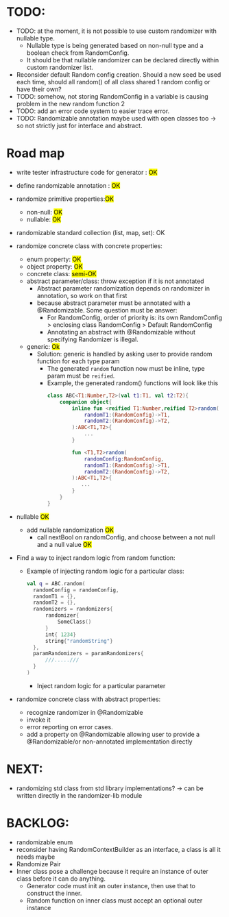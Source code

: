 
# TODO:
- TODO: at the moment, it is not possible to use custom randomizer with nullable type.
  - Nullable type is being generated based on non-null type and a boolean check from RandomConfig.
  - It should be that nullable randomizer can be declared directly within custom randomizer list.
- Reconsider default Random config creation. Should a new seed be used each time, should all random() of all class shared 1 random config or have their own?
- TODO: somehow, not storing RandomConfig in a variable is causing problem in the new random function 2
- TODO: add an error code system to easier trace error.
- TODO: Randomizable annotation maybe used with open classes too -> so not strictly just for interface and abstract.


# Road map

- write tester infrastructure code for generator : <mark>OK</mark>
- define randomizable annotation : <mark>OK</mark>
- randomize primitive properties:<mark>OK</mark>
  - non-null: <mark>OK</mark>
  - nullable: <mark>OK</mark>
- randomizable standard collection (list, map, set): OK
- randomize concrete class with concrete properties:
  - enum property: <mark>OK</mark>
  - object property: <mark>OK</mark>
  - concrete class: <mark>semi-OK</mark>
  - abstract parameter/class: throw exception if it is not annotated
    - Abstract parameter randomization depends on randomizer in annotation, so work on that first
    - because abstract parameter must be annotated with a @Randomizable. Some question must be answer:
      - For RandomConfig, order of priority is: its own RandomConfig > enclosing class RandomConfig > Default RandomConfig
      - Annotating an abstract with @Randomizable without specifying Randomizer is illegal.
  - generic: <mark>Ok</mark>
    - Solution: generic is handled by asking user to provide random function for each type param
      - The generated `random` function now must be inline, type param must be `reified`. 
      - Example, the generated random() functions will look like this
        ```kotlin
        class ABC<T1:Number,T2>(val t1:T1, val t2:T2){
            companion object{
                inline fun <reified T1:Number,reified T2>random(
                    randomT1:(RandomConfig)->T1, 
                    randomT2:(RandomConfig)->T2,
                ):ABC<T1,T2>{
                    ...
                }
        
                fun <T1,T2>random(
                    randomConfig:RandomConfig, 
                    randomT1:(RandomConfig)->T1, 
                    randomT2:(RandomConfig)->T2,
                ):ABC<T1,T2>{
                   ...
                } 
            }
        } 
        ```
- nullable <mark>OK</mark>
  - add nullable randomization <mark>OK</mark>
    - call nextBool on randomConfig, and choose between a not null and a null value <mark>OK</mark>

- Find a way to inject random logic from random function:
  - Example of injecting random logic for a particular class:
    ```kotlin
    val q = ABC.random(
      randomConfig = randomConfig, 
      randomT1 = {},
      randomT2 = {},
      randomizers = randomizers{
          randomizer{
              SomeClass()
          }
          int{ 1234}
          string{"randomString"}
      },
      paramRandomizers = paramRandomizers{
          ///.....///
      } 
    )
    ```
    - Inject random logic for a particular parameter

- randomize concrete class with abstract properties:
  
  - recognize randomizer in @Randomizable
  - invoke it
  - error reporting on error cases.
  - add a property on @Randomizable allowing user to provide a @Randomizable/or non-annotated implementation directly

# NEXT:

- randomizing std class from std library implementations? -> can be written directly in the randomizer-lib module

# BACKLOG:
- randomizable enum
- reconsider having RandomContextBuilder as an interface, a class is all it needs maybe
- Randomize Pair
- Inner class pose a challenge because it require an instance of outer class before it can do anything.
  - Generator code must init an outer instance, then use that to construct the inner.
  - Random function on inner class must accept an optional outer instance

